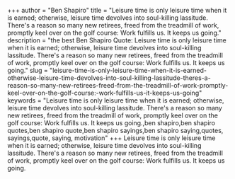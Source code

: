 +++
author = "Ben Shapiro"
title = "Leisure time is only leisure time when it is earned; otherwise, leisure time devolves into soul-killing lassitude. There's a reason so many new retirees, freed from the treadmill of work, promptly keel over on the golf course: Work fulfills us. It keeps us going."
description = "the best Ben Shapiro Quote: Leisure time is only leisure time when it is earned; otherwise, leisure time devolves into soul-killing lassitude. There's a reason so many new retirees, freed from the treadmill of work, promptly keel over on the golf course: Work fulfills us. It keeps us going."
slug = "leisure-time-is-only-leisure-time-when-it-is-earned-otherwise-leisure-time-devolves-into-soul-killing-lassitude-theres-a-reason-so-many-new-retirees-freed-from-the-treadmill-of-work-promptly-keel-over-on-the-golf-course:-work-fulfills-us-it-keeps-us-going"
keywords = "Leisure time is only leisure time when it is earned; otherwise, leisure time devolves into soul-killing lassitude. There's a reason so many new retirees, freed from the treadmill of work, promptly keel over on the golf course: Work fulfills us. It keeps us going.,ben shapiro,ben shapiro quotes,ben shapiro quote,ben shapiro sayings,ben shapiro saying,quotes, sayings,quote, saying, motivation"
+++
Leisure time is only leisure time when it is earned; otherwise, leisure time devolves into soul-killing lassitude. There's a reason so many new retirees, freed from the treadmill of work, promptly keel over on the golf course: Work fulfills us. It keeps us going.
